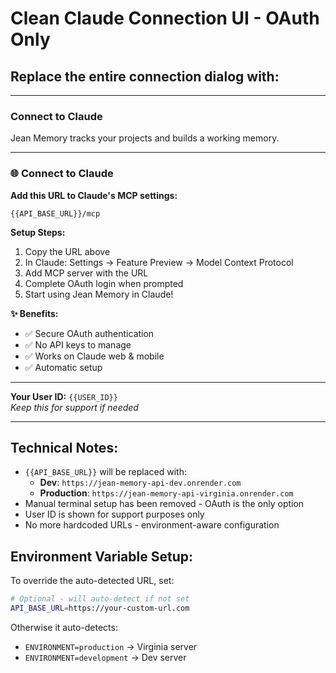 # Clean Claude Connection UI - OAuth Only

## Replace the entire connection dialog with:

---

### Connect to Claude

Jean Memory tracks your projects and builds a working memory.

---

### 🌐 Connect to Claude

**Add this URL to Claude's MCP settings:**

```
{{API_BASE_URL}}/mcp
```

**Setup Steps:**
1. Copy the URL above
2. In Claude: Settings → Feature Preview → Model Context Protocol
3. Add MCP server with the URL
4. Complete OAuth login when prompted
5. Start using Jean Memory in Claude!

**✨ Benefits:**
- ✅ Secure OAuth authentication  
- ✅ No API keys to manage
- ✅ Works on Claude web & mobile
- ✅ Automatic setup

---

**Your User ID:** `{{USER_ID}}`  
*Keep this for support if needed*

---

## Technical Notes:

- `{{API_BASE_URL}}` will be replaced with:
  - **Dev**: `https://jean-memory-api-dev.onrender.com`
  - **Production**: `https://jean-memory-api-virginia.onrender.com`
- Manual terminal setup has been removed - OAuth is the only option
- User ID is shown for support purposes only
- No more hardcoded URLs - environment-aware configuration

## Environment Variable Setup:

To override the auto-detected URL, set:
```bash
# Optional - will auto-detect if not set
API_BASE_URL=https://your-custom-url.com
```

Otherwise it auto-detects:
- `ENVIRONMENT=production` → Virginia server
- `ENVIRONMENT=development` → Dev server
